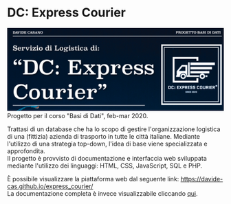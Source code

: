 # DC: Express Courier
![alt text](front1.png "DC: Express Courier")
Progetto per il corso "Basi di Dati", feb-mar 2020.

Trattasi di un database che ha lo scopo di gestire l'organizzazione logistica di una (fittizia) azienda di trasporto in tutte le città italiane. Mediante l'utilizzo di una strategia top-down, l'idea di base viene specializzata e approfondita. <br>
Il progetto è provvisto di documentazione e interfaccia web sviluppata mediante l'utilizzo dei linguaggi: HTML, CSS, JavaScript, SQL e PHP.

È possibile visualizzare la piattaforma web dal seguente link: https://davide-cas.github.io/express_courier/ <br>
La documentazione completa è invece visualizzabile cliccando [qui](https://github.com/davide-cas/express_courier/blob/main/DC%20Express%20Courier%20-%20documentazione.pdf).
